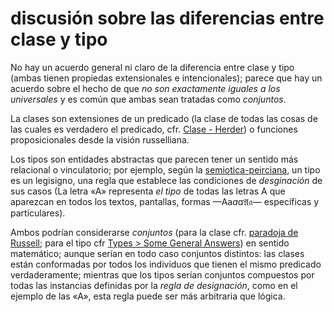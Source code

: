 # discusión sobre las diferencias entre clase y tipo

No hay un acuerdo general ni claro de la diferencia entre clase y tipo (ambas tienen propiedas extensionales e intencionales); parece que hay un acuerdo sobre el hecho de que *no son exactamente iguales a los universales* y es común que ambas sean tratadas como *conjuntos*.

La clases son extensiones de un predicado (la clase de todas las cosas de las cuales es verdadero el predicado, cfr. [Clase - Herder](https://encyclopaedia.herdereditorial.com/wiki/Clase_(l%C3%B3gica))) o funciones proposicionales desde la visión russelliana.

Los tipos son entidades abstractas que parecen tener un sentido más relacional o vinculatorio; por ejemplo, según la [semiotica-peirciana](semiotica-peirciana.md), un tipo es un legisigno, una regla que establece las condiciones de *desginación* de sus casos (La letra «A» representa *el tipo* de todas las letras A que aparezcan en todos los textos, pantallas, formas —Aa*a*ɑ𝔄𝔞— específicas y particulares).

Ambos podrían considerarse *conjuntos* (para la clase cfr. [paradoja de Russell](https://encyclopaedia.herdereditorial.com/wiki/Paradoja_de_Russell); para el tipo cfr [Types > Some General Answers](https://plato.stanford.edu/entries/types-tokens/#SomeGenAs)) en sentido matemático; aunque serían en todo caso conjuntos distintos: las clases están conformadas por todos los individuos que tienen el mismo predicado verdaderamente; mientras que los tipos serían conjuntos compuestos por todas las instancias definidas por la *regla de designación*, como en el ejemplo de las «A», esta regla puede ser más arbitraria que lógica.
